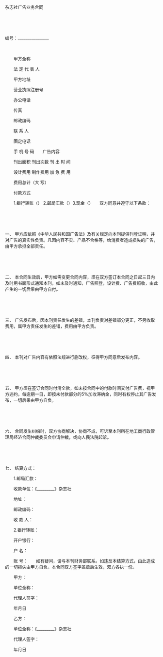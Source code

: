 



杂志社广告业务合同



 

　　

　　


 编号：________________
 
　　

　　甲方全称

　　法 定 代 表 人

　　甲方地址

　　营业执照注册号

　　办公电话

　　传真

　　邮政编码

　　联 系 人

　　固定电话

　　手 机 号 码　　广告内容

　　刊出面积 刊出次数 刊 出 时 间

　　设计费用 制作费用 加 急 费 用

　　费用总计（大 写）

　　付款方式

　　1.银行转账（） 2.邮局汇款（）3.现金（）　　双方同意并遵守以下条款：

　　

　　

一、
甲方应依照《中华人民共和国广告法》及有关规定向本刊提供刊登证明，并对广告的真实性负责。凡因内容不实、产品不合格等，给消费者造成损失的广告，由甲方承担全部责任。

　　

　　

二、
本合同生效后，甲方如需变更合同内容，须在双方签订本合同之日起三日内及时用书面形式通知本刊，如未及时通知，广告照登，设计费、广告费照收，由此产生的一切后果由甲方自付。

　　

　　

三、
广告发布后，因本刊责任发生的差错，本刊负责对差错部分更正，不另收取费用，属甲方责任发生的差错，费用由甲方负责。

　　

　　

四、
本刊对广告内容有依照法规进行删改权，征得甲方同意后发布内容。

　　

　　

五、
甲方须在签订合同时付清全款，如未按合同中的付款时间交付广告费，视甲方违约，每逾期一日，即按未付款部分的5%加收滞纳金，同时有权停止其广告发布，一切后果由甲方自负。

　　

　　

六、
合同发生纠纷时，双方协商解决，协商不成，可诉至本刊所在地工商行政管理局经济合同仲裁委员会申请仲裁，或向人民法院起诉。

　　

　　

七、
结算方式：

　　1.邮局汇款：

　　收款单位：《_________》杂志社

　　地址：

　　邮政编码：

　　收 款 人：

　　2.银行转账：

　　开户银行：

　　户 名：

　　账 号：　　如有疑问，请与本刊财务部联系。如违反本结算方式，由此造成的一切损失由甲方自负。本合同双方签字盖章后生效，双方各执一份。　　

　　甲方：

　　单位全称：

　　代理人签字：

　　年月日　　

　　乙方：

　　单位全称：《_________》杂志社

　　代理人签字：

　　年月日

　　